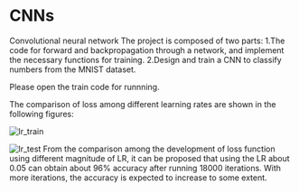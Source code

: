 # CNNs
Convolutional neural network
The project is composed of two parts:
   1.The code for forward and backpropagation through a network, and implement the necessary functions for training.
   2.Design and train a CNN to classify numbers from the MNIST dataset.
  
 Please open the train code for runnning.
 
 The comparison of loss among different learning rates are shown in the following figures:
 
![lr_train](https://cloud.githubusercontent.com/assets/15075893/21268029/ebaaeb2a-c37a-11e6-9657-a15bb132d4b9.jpg)

![lr_test](https://cloud.githubusercontent.com/assets/15075893/21268109/5bcecf34-c37b-11e6-9dea-ed21321e70e7.jpg)
From the comparison among the development of loss function using different magnitude of LR, it can be proposed that using the LR about 0.05 can obtain about 96% accuracy after running 18000 iterations. With more iterations, the accuracy is expected to increase to some extent.
